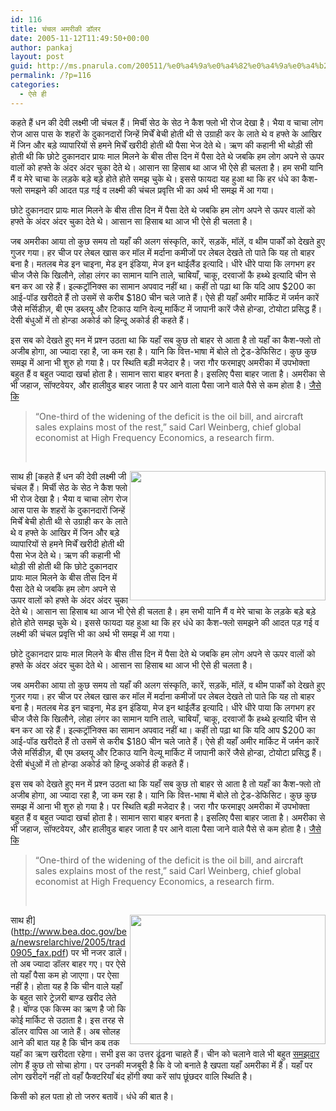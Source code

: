 ```yaml
---
id: 116
title: चंचल अमरीकी डॉलर
date: 2005-11-12T11:49:50+00:00
author: pankaj
layout: post
guid: http://ms.pnarula.com/200511/%e0%a4%9a%e0%a4%82%e0%a4%9a%e0%a4%b2-%e0%a4%85%e0%a4%ae%e0%a4%b0%e0%a5%80%e0%a4%95%e0%a5%80-%e0%a4%a1%e0%a5%89%e0%a4%b2%e0%a4%b0/
permalink: /?p=116
categories:
  - ऐसे ही
---
```

कहते हैं धन की देवी लक्ष्मी जी चंचल हैं। मिर्ची सेठ के सेठ ने कैश फ्लो भी रोज देखा है। भैया व चाचा लोग रोज आस पास के शहरों के दुकानदारों जिन्हें मिर्चें बेची होती थी से उग्राही कर के लाते थे व हफ्ते के आखिर में जिन और बड़े व्यापारियों से हमने मिर्चें खरीदी होती थी पैसा भेज देते थे। ऋण की कहानी भी थोड़ी सी होती थी कि छोटे दुकानदार प्रायः माल मिलने के बीस तीस दिन में पैसा देते थे जबकि हम लोग अपने से ऊपर वालों को हफ्ते के अंदर अंदर चुका देते थे। आसान सा हिसाब था आज भी ऐसे ही चलता है। हम सभी यानि मैं व मेरे चाचा के लड़के बड़े बड़े होते होते समझ चुके थे। इससे फायदा यह हुआ था कि हर धंधे का कैश-फ्लो समझने की आदत पड़ गई व लक्ष्मी की चंचल प्रवृत्ति भी का अर्थ भी समझ में आ गया।

<div class="pullquoter">
  छोटे दुकानदार प्रायः माल मिलने के बीस तीस दिन में पैसा देते थे जबकि हम लोग अपने से ऊपर वालों को हफ्ते के अंदर अंदर चुका देते थे। आसान सा हिसाब था आज भी ऐसे ही चलता है।
</div>

जब अमरीका आया तो कुछ समय तो यहाँ की अलग संस्कृति, कारें, सड़कें, मॉलें, व थीम पार्कों को देखते हुए गुजर गया। हर चीज पर लेबल खास कर मॉल में मर्दाना कमीजों पर लेबल देखते तो पाते कि यह तो बाहर बना है। मतलब मेड इन चाइना, मेड इन इंडिया, मेज इन थाईलैंड इत्यादि। धीरे धीरे पाया कि लगभग हर चीज जैसे कि खिलौने, लोहा लंगर का सामान यानि ताले, चाबियाँ, चाकू, दरवाजों कै हथ्थे इत्यादि चीन से बन कर आ रहे हैं। इल्कट्रॉनिक्स का सामान अपवाद नहीं था। कहीं तो पढ़ा था कि यदि आप $200 का आई-पॉड खरीदते हैं तो उसमें से करीब $180 चीन चले जाते हैं। ऐसे ही यहाँ अमीर मार्किट में जर्मन कारें जैसे मर्सिडीज़, बी एम डब्लयू और टिकाउ यानि वेल्यू मार्किट में जापानी कारें जैसे होन्डा, टोयोटा प्रसिद्ध हैं। देसी बंधुओं में तो होन्डा अकोर्ड को हिन्दू अकोर्ड ही कहते हैं।

इस सब को देखते हुए मन में प्रश्न उठता था कि यहाँ सब कुछ तो बाहर से आता है तो यहाँ का कैश-फ्लो तो अजीब होगा, आ ज्यादा रहा है, जा कम रहा है। यानि कि वित्त-भाषा में बोले तो ट्रेड-डेफिसिट। कुछ कुछ समझ में आना भी शुरु हो गया है। पर स्थिति बड़ी मजेदार है। जरा गौर फरमाइए   अमरीका में उपभोक्ता बहुत हैं व बहुत ज्यादा खर्चा होता है। सामान सारा बाहर बनता है। इसलिए पैसा बाहर जाता है। अमरीका से भी जहाज, सॉफ्टवेयर, और हालीवुड बाहर जाता है पर आने वाला पैसा जाने वाले पैसे से कम होता है। [जैसे कि](http://www.nytimes.com/2005/11/11/business/11econ.html) 

> &#8220;One-third of the widening of the deficit is the oil bill, and aircraft sales explains most of the rest,&#8221; said Carl Weinberg, chief global economist at High Frequency Economics, a research firm.
> 
>  

<img width="313" height="207" align="right" src="http://pnarula.com/images/ms/trade-deficit-0905.gif" />साथ ही [कहते हैं धन की देवी लक्ष्मी जी चंचल हैं। मिर्ची सेठ के सेठ ने कैश फ्लो भी रोज देखा है। भैया व चाचा लोग रोज आस पास के शहरों के दुकानदारों जिन्हें मिर्चें बेची होती थी से उग्राही कर के लाते थे व हफ्ते के आखिर में जिन और बड़े व्यापारियों से हमने मिर्चें खरीदी होती थी पैसा भेज देते थे। ऋण की कहानी भी थोड़ी सी होती थी कि छोटे दुकानदार प्रायः माल मिलने के बीस तीस दिन में पैसा देते थे जबकि हम लोग अपने से ऊपर वालों को हफ्ते के अंदर अंदर चुका देते थे। आसान सा हिसाब था आज भी ऐसे ही चलता है। हम सभी यानि मैं व मेरे चाचा के लड़के बड़े बड़े होते होते समझ चुके थे। इससे फायदा यह हुआ था कि हर धंधे का कैश-फ्लो समझने की आदत पड़ गई व लक्ष्मी की चंचल प्रवृत्ति भी का अर्थ भी समझ में आ गया।

<div class="pullquoter">
  छोटे दुकानदार प्रायः माल मिलने के बीस तीस दिन में पैसा देते थे जबकि हम लोग अपने से ऊपर वालों को हफ्ते के अंदर अंदर चुका देते थे। आसान सा हिसाब था आज भी ऐसे ही चलता है।
</div>

जब अमरीका आया तो कुछ समय तो यहाँ की अलग संस्कृति, कारें, सड़कें, मॉलें, व थीम पार्कों को देखते हुए गुजर गया। हर चीज पर लेबल खास कर मॉल में मर्दाना कमीजों पर लेबल देखते तो पाते कि यह तो बाहर बना है। मतलब मेड इन चाइना, मेड इन इंडिया, मेज इन थाईलैंड इत्यादि। धीरे धीरे पाया कि लगभग हर चीज जैसे कि खिलौने, लोहा लंगर का सामान यानि ताले, चाबियाँ, चाकू, दरवाजों कै हथ्थे इत्यादि चीन से बन कर आ रहे हैं। इल्कट्रॉनिक्स का सामान अपवाद नहीं था। कहीं तो पढ़ा था कि यदि आप $200 का आई-पॉड खरीदते हैं तो उसमें से करीब $180 चीन चले जाते हैं। ऐसे ही यहाँ अमीर मार्किट में जर्मन कारें जैसे मर्सिडीज़, बी एम डब्लयू और टिकाउ यानि वेल्यू मार्किट में जापानी कारें जैसे होन्डा, टोयोटा प्रसिद्ध हैं। देसी बंधुओं में तो होन्डा अकोर्ड को हिन्दू अकोर्ड ही कहते हैं।

इस सब को देखते हुए मन में प्रश्न उठता था कि यहाँ सब कुछ तो बाहर से आता है तो यहाँ का कैश-फ्लो तो अजीब होगा, आ ज्यादा रहा है, जा कम रहा है। यानि कि वित्त-भाषा में बोले तो ट्रेड-डेफिसिट। कुछ कुछ समझ में आना भी शुरु हो गया है। पर स्थिति बड़ी मजेदार है। जरा गौर फरमाइए   अमरीका में उपभोक्ता बहुत हैं व बहुत ज्यादा खर्चा होता है। सामान सारा बाहर बनता है। इसलिए पैसा बाहर जाता है। अमरीका से भी जहाज, सॉफ्टवेयर, और हालीवुड बाहर जाता है पर आने वाला पैसा जाने वाले पैसे से कम होता है। [जैसे कि](http://www.nytimes.com/2005/11/11/business/11econ.html) 

> &#8220;One-third of the widening of the deficit is the oil bill, and aircraft sales explains most of the rest,&#8221; said Carl Weinberg, chief global economist at High Frequency Economics, a research firm.
> 
>  

<img width="313" height="207" align="right" src="http://pnarula.com/images/ms/trade-deficit-0905.gif" />साथ ही](http://www.bea.doc.gov/bea/newsrelarchive/2005/trad0905_fax.pdf) पर भी नजर डालें। तो अब ज्यादा डॉलर बाहर गए। पर ऐसे तो यहाँ पैसा कम हो जाएगा। पर ऐसा नहीं है। होता यह है कि चीन वाले यहाँ के बहुत सारे ट्रेज़री बाण्ड खरीद लेते है। बॉण्ड एक किस्म का ऋण है जो कि कोई मार्किट से उठाता है। इस तरह से डॉलर वापिस आ जाते हैं। अब सोलह आने की बात यह है कि चीन कब तक यहाँ का ऋण खरीदता रहेगा। सभी इस का उत्तर ढूंढना चाहते हैं। चीन को चलाने वाले भी बहुत [समझदार](http://pnarula.com/200511/9-men-who-run-china/) लोग हैं कुछ तो सोचा होगा। पर उनकी मजबूरी है कि वे जो बनाते है खपता यहाँ अमरीका में हैं। यहाँ पर लोग खरीदगें नहीं तो वहाँ फैक्टरियाँ बंद होंगी क्या करें सांप छूंछदर वालि स्थिति है। 

किसी को हल पता हो तो जरुर बतावें। धंधे की बात है।
